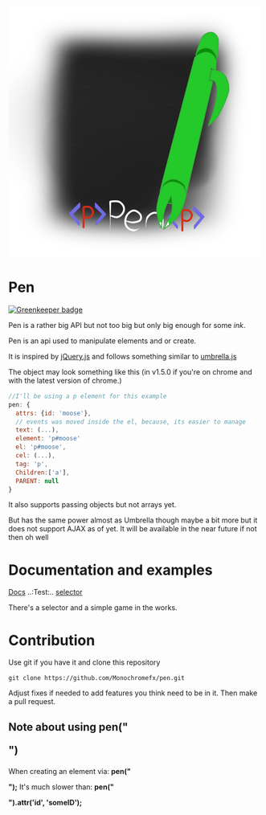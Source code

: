 ![pen](logo.png)

# Pen

[![Greenkeeper badge](https://badges.greenkeeper.io/Monochromefx/pen.svg)](https://greenkeeper.io/)

Pen is a rather big API but not too big but only big enough for some *ink*.

Pen is an api used to manipulate elements and or create.

It is inspired by [jQuery.js](https://jquery.com/) and follows something similar to [umbrella.js](https://umbrellajs.com/)

The object may look something like this (in v1.5.0 if you're on chrome
and with the latest version of chrome.)

```js
//I'll be using a p element for this example
pen: {
  attrs: {id: 'moose'},
  // events was moved inside the el, because, its easier to manage
  text: (...),
  element: 'p#moose'
  el: 'p#moose',
  cel: (...),
  tag: 'p',
  Children:['a'],
  PARENT: null
}
```

It also supports passing objects but not arrays yet.

But has the same power almost as Umbrella though maybe a bit more but it does not support AJAX as of yet.
It will be available in the near future if not then oh well

# Documentation and examples
[Docs](docs)
..:Test:..
[selector](tests/selector/)

There's a selector and a simple game in the works.

# Contribution

Use git if you have it and clone this repository
```batch
git clone https://github.com/Monochromefx/pen.git
```
Adjust fixes if needed to add features you think need to be in it.
Then make a pull request.

## Note about using pen("<p id='someID'>")
When creating an element via: **pen("<p id='someID'>");**
It's much slower than: **pen("<p>").attr('id', 'someID');**
